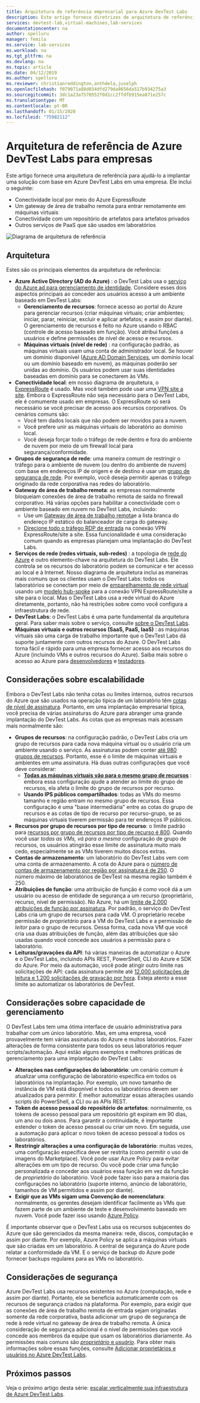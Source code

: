 ```yaml
---
title: Arquitetura de referência empresarial para Azure DevTest Labs
description: Este artigo fornece diretrizes de arquitetura de referência para Azure DevTest Labs em uma empresa.
services: devtest-lab,virtual-machines,lab-services
documentationcenter: na
author: spelluru
manager: femila
ms.service: lab-services
ms.workload: na
ms.tgt_pltfrm: na
ms.devlang: na
ms.topic: article
ms.date: 04/12/2019
ms.author: spelluru
ms.reviewer: christianreddington,anthdela,juselph
ms.openlocfilehash: f079071a88d034dfd279da8656da517b934275a3
ms.sourcegitcommit: 3dc1a23a7570552f0d1cc2ffdfb915ea871e257c
ms.translationtype: MT
ms.contentlocale: pt-BR
ms.lasthandoff: 01/15/2020
ms.locfileid: "75982112"
---
```

# <a name="azure-devtest-labs-reference-architecture-for-enterprises"></a>Arquitetura de referência de Azure DevTest Labs para empresas
Este artigo fornece uma arquitetura de referência para ajudá-lo a implantar uma solução com base em Azure DevTest Labs em uma empresa. Ele inclui o seguinte:
- Conectividade local por meio do Azure ExpressRoute
- Um gateway de área de trabalho remota para entrar remotamente em máquinas virtuais
- Conectividade com um repositório de artefatos para artefatos privados
- Outros serviços de PaaS que são usados em laboratórios

![Diagrama de arquitetura de referência](./media/devtest-lab-reference-architecture/reference-architecture.png)

## <a name="architecture"></a>Arquitetura
Estes são os principais elementos da arquitetura de referência:

- **Azure Active Directory (AD do Azure)** : o DevTest Labs usa o [serviço do Azure ad para gerenciamento de identidade](../active-directory/fundamentals/active-directory-whatis.md). Considere esses dois aspectos principais ao conceder aos usuários acesso a um ambiente baseado em DevTest Labs:
    - **Gerenciamento de recursos**: fornece acesso ao portal do Azure para gerenciar recursos (criar máquinas virtuais; criar ambientes; iniciar, parar, reiniciar, excluir e aplicar artefatos; e assim por diante). O gerenciamento de recursos é feito no Azure usando o RBAC (controle de acesso baseado em função). Você atribui funções a usuários e define permissões de nível de acesso e recursos.
    - **Máquinas virtuais (nível de rede)** : na configuração padrão, as máquinas virtuais usam uma conta de administrador local. Se houver um domínio disponível ([Azure AD Domain Services](../active-directory-domain-services/overview.md), um domínio local ou um domínio baseado em nuvem), as máquinas poderão ser unidas ao domínio. Os usuários podem usar suas identidades baseadas em domínio para se conectarem às VMs.
- **Conectividade local**: em nosso diagrama de arquitetura, o [ExpressRoute](../expressroute/expressroute-introduction.md) é usado. Mas você também pode usar uma [VPN site a site](../vpn-gateway/vpn-gateway-about-vpn-gateway-settings.md). Embora o ExpressRoute não seja necessário para o DevTest Labs, ele é comumente usado em empresas. O ExpressRoute só será necessário se você precisar de acesso aos recursos corporativos. Os cenários comuns são:
    - Você tem dados locais que não podem ser movidos para a nuvem.
    - Você prefere unir as máquinas virtuais do laboratório ao domínio local.
    - Você deseja forçar todo o tráfego de rede dentro e fora do ambiente de nuvem por meio de um firewall local para segurança/conformidade.
- **Grupos de segurança de rede**: uma maneira comum de restringir o tráfego para o ambiente de nuvem (ou dentro do ambiente de nuvem) com base em endereços IP de origem e de destino é usar um [grupo de segurança de rede](../virtual-network/security-overview.md). Por exemplo, você deseja permitir apenas o tráfego originado da rede corporativa nas redes do laboratório.
- **Gateway de área de trabalho remota**: as empresas normalmente bloqueiam conexões de área de trabalho remota de saída no firewall corporativo. Há várias opções para habilitar a conectividade com o ambiente baseado em nuvem no DevTest Labs, incluindo:
  - Use um [Gateway de área de trabalho remota](/windows-server/remote/remote-desktop-services/desktop-hosting-logical-architecture)e a lista branca do endereço IP estático do balanceador de carga do gateway.
  - [Direcione todo o tráfego RDP de entrada](../vpn-gateway/vpn-gateway-forced-tunneling-rm.md) na conexão VPN ExpressRoute/site a site. Essa funcionalidade é uma consideração comum quando as empresas planejam uma implantação do DevTest Labs.
- **Serviços de rede (redes virtuais, sub-redes)** : a topologia de [rede do Azure](../networking/networking-overview.md) é outro elemento-chave na arquitetura do DevTest Labs. Ele controla se os recursos do laboratório podem se comunicar e ter acesso ao local e à Internet. Nosso diagrama de arquitetura inclui as maneiras mais comuns que os clientes usam o DevTest Labs: todos os laboratórios se conectam por meio de [emparelhamento de rede virtual](../virtual-network/virtual-network-peering-overview.md) usando um [modelo hub-spoke](/azure/architecture/reference-architectures/hybrid-networking/hub-spoke) para a conexão VPN ExpressRoute/site a site para o local. Mas o DevTest Labs usa a rede virtual do Azure diretamente, portanto, não há restrições sobre como você configura a infraestrutura de rede.
- **DevTest Labs**: o DevTest Labs é uma parte fundamental da arquitetura geral. Para saber mais sobre o serviço, consulte [sobre o DevTest Labs](devtest-lab-overview.md).
- **Máquinas virtuais e outros recursos (SaaS, PaaS, IaaS)** : as máquinas virtuais são uma carga de trabalho importante que o DevTest Labs dá suporte juntamente com outros recursos do Azure. O DevTest Labs torna fácil e rápido para uma empresa fornecer acesso aos recursos do Azure (incluindo VMs e outros recursos do Azure). Saiba mais sobre o acesso ao Azure para [desenvolvedores](devtest-lab-developer-lab.md) e [testadores](devtest-lab-test-env.md).

## <a name="scalability-considerations"></a>Considerações sobre escalabilidade
Embora o DevTest Labs não tenha cotas ou limites internos, outros recursos do Azure que são usados na operação típica de um laboratório têm [cotas de nível de assinatura](../azure-resource-manager/management/azure-subscription-service-limits.md). Portanto, em uma implantação empresarial típica, você precisa de várias assinaturas do Azure para abranger uma grande implantação do DevTest Labs. As cotas que as empresas mais acessam mais normalmente são:

- **Grupos de recursos**: na configuração padrão, o DevTest Labs cria um grupo de recursos para cada nova máquina virtual ou o usuário cria um ambiente usando o serviço. As assinaturas podem conter [até 980 grupos de recursos](../azure-resource-manager/management/azure-subscription-service-limits.md#subscription-limits---azure-resource-manager). Portanto, esse é o limite de máquinas virtuais e ambientes em uma assinatura. Há duas outras configurações que você deve considerar:
    - **[Todas as máquinas virtuais vão para o mesmo grupo de recursos](resource-group-control.md)** : embora essa configuração ajude a atender ao limite do grupo de recursos, ela afeta o limite do grupo de recursos por recurso.
    - **Usando IPS públicos compartilhados**: todas as VMs do mesmo tamanho e região entram no mesmo grupo de recursos. Essa configuração é uma "base intermediária" entre as cotas do grupo de recursos e as cotas de tipo de recurso por recurso-grupo, se as máquinas virtuais tiverem permissão para ter endereços IP públicos.
- **Recursos por grupo de recursos por tipo de recurso**: o limite padrão para [recursos por grupo de recursos por tipo de recurso é 800](../azure-resource-manager/management/azure-subscription-service-limits.md#resource-group-limits).  Quando você usar *todas as VMs, vá para a mesma* configuração de grupo de recursos, os usuários atingirão esse limite de assinatura muito mais cedo, especialmente se as VMs tiverem muitos discos extras.
- **Contas de armazenamento**: um laboratório do DevTest Labs vem com uma conta de armazenamento. A cota do Azure para o [número de contas de armazenamento por região por assinatura é de 250](../azure-resource-manager/management/azure-subscription-service-limits.md#storage-limits). O número máximo de laboratórios de DevTest na mesma região também é 250.
- **Atribuições de função**: uma atribuição de função é como você dá a um usuário ou acesso de entidade de segurança a um recurso (proprietário, recurso, nível de permissão). No Azure, há um [limite de 2.000 atribuições de função por assinatura](../azure-resource-manager/management/azure-subscription-service-limits.md#role-based-access-control-limits). Por padrão, o serviço do DevTest Labs cria um grupo de recursos para cada VM. O proprietário recebe permissão de *proprietário* para a VM do DevTest Labs e a permissão de *leitor* para o grupo de recursos. Dessa forma, cada nova VM que você cria usa duas atribuições de função, além das atribuições que são usadas quando você concede aos usuários a permissão para o laboratório.
- **Leituras/gravações da API**: há várias maneiras de automatizar o Azure e o DevTest Labs, incluindo APIs REST, PowerShell, CLI do Azure e SDK do Azure. Por meio da automação, você pode atingir outro limite nas solicitações de API: cada assinatura permite até [12.000 solicitações de leitura e 1.200 solicitações de gravação por hora](../azure-resource-manager/management/request-limits-and-throttling.md). Esteja atento a esse limite ao automatizar os laboratórios de DevTest.

## <a name="manageability-considerations"></a>Considerações sobre capacidade de gerenciamento
O DevTest Labs tem uma ótima interface de usuário administrativa para trabalhar com um único laboratório. Mas, em uma empresa, você provavelmente tem várias assinaturas do Azure e muitos laboratórios. Fazer alterações de forma consistente para todos os seus laboratórios requer scripts/automação. Aqui estão alguns exemplos e melhores práticas de gerenciamento para uma implantação do DevTest Labs:

- **Alterações nas configurações do laboratório**: um cenário comum é atualizar uma configuração de laboratório específica em todos os laboratórios na implantação. Por exemplo, um novo tamanho de instância de VM está disponível e todos os laboratórios devem ser atualizados para permitir. É melhor automatizar essas alterações usando scripts do PowerShell, a CLI ou as APIs REST.  
- **Token de acesso pessoal do repositório de artefatos**: normalmente, os tokens de acesso pessoal para um repositório git expiram em 90 dias, um ano ou dois anos. Para garantir a continuidade, é importante estender o token de acesso pessoal ou criar um novo. Em seguida, use a automação para aplicar o novo token de acesso pessoal a todos os laboratórios.
- **Restringir alterações a uma configuração de laboratório**: muitas vezes, uma configuração específica deve ser restrita (como permitir o uso de imagens do Marketplace). Você pode usar Azure Policy para evitar alterações em um tipo de recurso. Ou você pode criar uma função personalizada e conceder aos usuários essa função em vez da função de *proprietário* do laboratório. Você pode fazer isso para a maioria das configurações no laboratório (suporte interno, anúncio de laboratório, tamanhos de VM permitidos e assim por diante).
- **Exigir que as VMs sigam uma Convenção de nomenclatura**: normalmente, os gerentes desejam identificar facilmente as VMs que fazem parte de um ambiente de teste e desenvolvimento baseado em nuvem. Você pode fazer isso usando [Azure Policy](https://github.com/Azure/azure-policy/tree/master/samples/TextPatterns/allow-multiple-name-patterns).

É importante observar que o DevTest Labs usa os recursos subjacentes do Azure que são gerenciados da mesma maneira: rede, discos, computação e assim por diante. Por exemplo, Azure Policy se aplica a máquinas virtuais que são criadas em um laboratório. A central de segurança do Azure pode relatar a conformidade da VM. E o serviço de backup do Azure pode fornecer backups regulares para as VMs no laboratório.

## <a name="security-considerations"></a>Considerações de segurança
Azure DevTest Labs usa recursos existentes no Azure (computação, rede e assim por diante). Portanto, ele se beneficia automaticamente com os recursos de segurança criados na plataforma. Por exemplo, para exigir que as conexões de área de trabalho remota de entrada sejam originadas somente da rede corporativa, basta adicionar um grupo de segurança de rede à rede virtual no gateway de área de trabalho remota. A única consideração de segurança adicional é o nível de permissões que você concede aos membros da equipe que usam os laboratórios diariamente. As permissões mais comuns são [ *proprietário* e *usuário*](devtest-lab-add-devtest-user.md). Para obter mais informações sobre essas funções, consulte [Adicionar proprietários e usuários no Azure DevTest Labs](devtest-lab-add-devtest-user.md).

## <a name="next-steps"></a>Próximos passos
Veja o próximo artigo desta série: [escalar verticalmente sua infraestrutura de Azure DevTest Labs](devtest-lab-guidance-scale.md).
